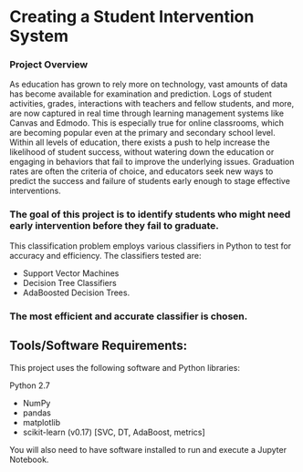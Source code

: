 # Creating a Student Intervention System

### Project Overview

As education has grown to rely more on technology, vast amounts of data has become available for examination and prediction. Logs of student activities, grades, interactions with teachers and fellow students, and more, are now captured in real time through learning management systems like Canvas and Edmodo. This is especially true for online classrooms, which are becoming popular even at the primary and secondary school level. Within all levels of education, there exists a push to help increase the likelihood of student success, without watering down the education or engaging in behaviors that fail to improve the underlying issues. Graduation rates are often the criteria of choice, and educators seek new ways to predict the success and failure of students early enough to stage effective interventions.

### The goal of this project is to identify students who might need early intervention before they fail to graduate. 

This classification problem employs various classifiers in Python to test for accuracy and efficiency. The classifiers 
tested are:

+ Support Vector Machines
+ Decision Tree Classifiers
+ AdaBoosted Decision Trees.

### The most efficient and accurate classifier is chosen.

## Tools/Software Requirements:
This project uses the following software and Python libraries:

Python 2.7
+ NumPy
+ pandas
+ matplotlib
+ scikit-learn (v0.17) [SVC, DT, AdaBoost, metrics]

You will also need to have software installed to run and execute a Jupyter Notebook.
